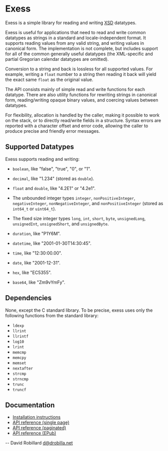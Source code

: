 Exess
=====

Exess is a simple library for reading and writing [XSD][] datatypes.

Exess is useful for applications that need to read and write common datatypes
as strings in a standard and locale-independent format.  It supports reading
values from any valid string, and writing values in canonical form.  The
implementation is not complete, but includes support for all of the common
generally useful datatypes (the XML-specific and partial Gregorian calendar
datatypes are omitted).

Conversion to a string and back is lossless for all supported values.  For
example, writing a `float` number to a string then reading it back will yield
the exact same `float` as the original value.

The API consists mainly of simple read and write functions for each datatype.
There are also utility functions for rewriting strings in canonical form,
reading/writing opaque binary values,
and coercing values between datatypes.

For flexibility, allocation is handled by the caller, making it possible to
work on the stack, or to directly read/write fields in a structure.  Syntax
errors are reported with a character offset and error code, allowing the caller
to produce precise and friendly error messages.

Supported Datatypes
-------------------

Exess supports reading and writing:

  * `boolean`, like "false", "true", "0", or "1".

  * `decimal`, like "1.234" (stored as `double`).

  * `float` and `double`, like "4.2E1" or "4.2e1".

  * The unbounded integer types `integer`, `nonPositiveInteger`,
    `negativeInteger`, `nonNegativeInteger`, and `nonPositiveInteger` (stored
    as `int64_t` or `uint64_t`).

  * The fixed size integer types `long`, `int`, `short`, `byte`,
    `unsignedLong`, `unsignedInt`, `unsignedShort`, and `unsignedByte`.

  * `duration`, like "P1Y6M".

  * `datetime`, like "2001-01-30T14:30:45".

  * `time`, like "12:30:00.00".

  * `date`, like "2001-12-31".

  * `hex`, like "EC5355".

  * `base64`, like "Zm9vYmFy".

Dependencies
------------

None, except the C standard library.
To be precise, exess uses only the following functions from the standard library:

  * `ldexp`
  * `llrint`
  * `llrintf`
  * `log10`
  * `lrint`
  * `memcmp`
  * `memcpy`
  * `memset`
  * `nextafter`
  * `strcmp`
  * `strncmp`
  * `trunc`
  * `truncf`

Documentation
-------------

 * [Installation instructions](INSTALL.md)
 * [API reference (single page)](https://drobilla.gitlab.io/exess/doc/singlehtml/)
 * [API reference (paginated)](https://drobilla.gitlab.io/exess/doc/html/)
 * [API reference (EPub)](https://drobilla.gitlab.io/exess/doc/Exess-0.0.1.epub)

 -- David Robillard <d@drobilla.net>

[XSD]: https://www.w3.org/TR/xmlschema-2/

[Meson]: https://mesonbuild.com/

[Meson documentation]: https://mesonbuild.com/Quick-guide.html
